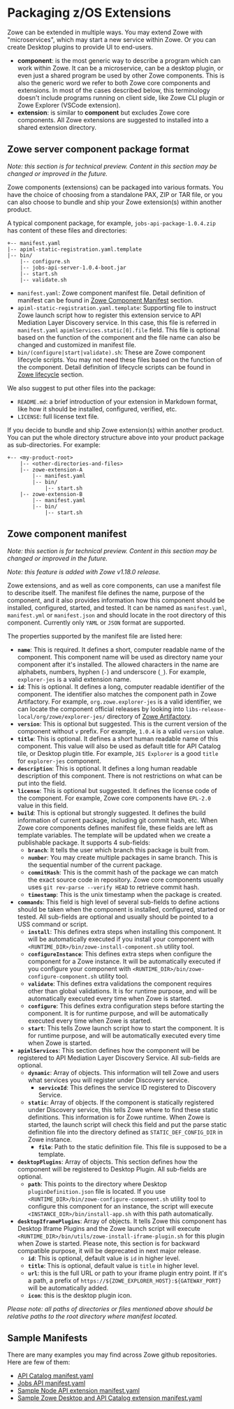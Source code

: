 # Packaging z/OS Extensions

Zowe can be extended in multiple ways. You may extend Zowe with "microservices", which may start a new service within Zowe. Or you can create Desktop plugins to provide UI to end-users.

- **component**: is the most generic way to describe a program which can work within Zowe. It can be a microservice, can be a desktop plugin, or even just a shared program be used by other Zowe components. This is also the generic word we refer to both Zowe core components and extensions. In most of the cases described below, this terminology doesn't include programs running on client side, like Zowe CLI plugin or Zowe Explorer (VSCode extension).
- **extension**: is similar to **component** but excludes Zowe core components. All Zowe extensions are suggested to installed into a shared extension directory.

## Zowe server component package format <Badge text="Technical Preview"/>

_Note: this section is for technical preview. Content in this section may be changed or improved in the future._

Zowe components (extensions) can be packaged into various formats. You have the choice of choosing from a standalone PAX, ZIP or TAR file, or you can also choose to bundle and ship your Zowe extension(s) within another product.

A typical component package, for example, `jobs-api-package-1.0.4.zip` has content of these files and directories:

```
+-- manifest.yaml
|-- apiml-static-registration.yaml.template
|-- bin/
    |-- configure.sh
    |-- jobs-api-server-1.0.4-boot.jar
    |-- start.sh
    |-- validate.sh
```

- `manifest.yaml`: Zowe component manifest file. Detail definition of manifest can be found in [Zowe Component Manifest](#zowe-component-manifest) section.
- `apiml-static-registration.yaml.template`: Supporting file to instruct Zowe launch script how to register this extension service to API Mediation Layer Discovery service. In this case, this file is referred in `manifest.yaml` `apimlServices.static[0].file` field. This file is optional based on the function of the component and the file name can also be changed and customized in manifest file.
- `bin/(configure|start|validate).sh`: These are Zowe component lifecycle scripts. You may not need these files based on the function of the component. Detail definition of lifecycle scripts can be found in [Zowe lifecycle](#zowe-runtime-lifecycle) section.

We also suggest to put other files into the package:

- `README.md`: a brief introduction of your extension in Markdown format, like how it should be installed, configured, verified, etc.
- `LICENSE`: full license text file.

If you decide to bundle and ship Zowe extension(s) within another product. You can put the whole directory structure above into your product package as sub-directories. For example:

```
+-- <my-product-root>
    |-- <other-directories-and-files>
    |-- zowe-extension-A
        |-- manifest.yaml
        |-- bin/
            |-- start.sh
    |-- zowe-extension-B
        |-- manifest.yaml
        |-- bin/
            |-- start.sh
```

## Zowe component manifest <Badge text="Technical Preview"/>

_Note: this section is for technical preview. Content in this section may be changed or improved in the future._

_Note: this feature is added with Zowe v1.18.0 release._

Zowe extensions, and as well as core components, can use a manifest file to describe itself. The manifest file defines the name, purpose of the component, and it also provides information how this component should be installed, configured, started, and tested. It can be named as `manifest.yaml`, `manifest.yml` or `manifest.json` and should locate in the root directory of this component. Currently only `YAML` or `JSON` format are supported.

The properties supported by the manifest file are listed here:

- **`name`**: This is required. It defines a short, computer readable name of the component. This component name will be used as directory name your component after it's installed. The allowed characters in the name are alphabets, numbers, hyphen (`-`) and underscore (`_`). For example, `explorer-jes` is a valid extension name.
- **`id`**: This is optional. It defines a long, computer readable identifier of the component. The identifier also matches the component path in Zowe Artifactory. For example, `org.zowe.explorer-jes` is a valid identifier, we can locate the component official releases by looking into `libs-release-local/org/zowe/explorer-jes/` directory of [Zowe Artifactory](https://zowe.jfrog.io/ui/repos/tree/General/libs-release-local%2Forg%2Fzowe%2Fexplorer-jes).
- **`version`**: This is optional but suggested. This is the current version of the component without `v` prefix. For example, `1.0.4` is a valid `version` value.
- **`title`**: This is optional. It defines a short human readable name of this component. This value will also be used as default title for API Catalog tile, or Desktop plugin title. For example, `JES Explorer` is a good `title` for `explorer-jes` component.
- **`description`**: This is optional. It defines a long human readable description of this component. There is not restrictions on what can be put into the field.
- **`license`**: This is optional but suggested. It defines the license code of the component. For example, Zowe core components have `EPL-2.0` value in this field.
- **`build`**: This is optional but strongly suggested. It defines the build information of current package, including git commit hash, etc. When Zowe core components defines manifest file, these fields are left as template variables. The template will be updated when we create a publishable package. It supports 4 sub-fields:
  * **`branch`**: It tells the user which branch this package is built from.
  * **`number`**: You may create multiple packages in same branch. This is the sequential number of the current package.
  * **`commitHash`**: This is the commit hash of the package we can match the exact source code in repository. Zowe core components usually uses `git rev-parse --verify HEAD` to retrieve commit hash.
  * **`timestamp`**: This is the unix timestamp when the package is created.
- **`commands`**: This field is high level of several sub-fields to define actions should be taken when the component is installed, configured, started or tested. All sub-fields are optional and usually should be pointed to a USS command or script.
  * **`install`**: This defines extra steps when installing this component. It will be automatically executed if you install your component with `<RUNTIME_DIR>/bin/zowe-install-component.sh` utility tool.
  * **`configureInstance`**: This defines extra steps when configure the component for a Zowe instance. It will be automatically executed if you configure your component with `<RUNTIME_DIR>/bin/zowe-configure-component.sh` utility tool.
  * **`validate`**: This defines extra validations the component requires other than global validations. It is for runtime purpose, and will be automatically executed every time when Zowe is started.
  * **`configure`**: This defines extra configuration steps before starting the component. It is for runtime purpose, and will be automatically executed every time  when Zowe is started.
  * **`start`**: This tells Zowe launch script how to start the component. It is for runtime purpose, and will be automatically executed every time  when Zowe is started.
- **`apimlServices`**: This section defines how the component will be registered to API Mediation Layer Discovery Service. All sub-fields are optional.
  * **`dynamic`**: Array of objects. This information will tell Zowe and users what services you will register under Discovery service.
    - **`serviceId`**: This defines the service ID registered to Discovery Service.
  * **`static`**: Array of objects. If the component is statically registered under Discovery service, this tells Zowe where to find these static definitions. This information is for Zowe runtime. When Zowe is started, the launch script will check this field and put the parse static definition file into the directory defined as `STATIC_DEF_CONFIG_DIR` in Zowe instance.
    - **`file`**: Path to the static definition file. This file is supposed to be a template.
- **`desktopPlugins`**: Array of objects. This section defines how the component will be registered to Desktop Plugin. All sub-fields are optional.
  * **`path`**: This points to the directory where Desktop `pluginDefinition.json` file is located. If you use `<RUNTIME_DIR>/bin/zowe-configure-component.sh` utility tool to configure this component for an instance, the script will execute `<INSTANCE_DIR>/bin/install-app.sh` with this path automatically.
- **`desktopIframePlugins`**: Array of objects. It tells Zowe this component has Desktop Iframe Plugins and the Zowe launch script will execute `<RUNTIME_DIR>/bin/utils/zowe-install-iframe-plugin.sh` for this plugin when Zowe is started. Please note, this section is for backward compatible purpose, it will be deprecated in next major release.
  * **`id`**: This is optional, default value is `id` in higher level.
  * **`title`**: This is optional, default value is `title` in higher level.
  * **`url`**: this is the full URL or path to your iframe plugin entry point. If it's a path, a prefix of `https://${ZOWE_EXPLORER_HOST}:${GATEWAY_PORT}` will be automatically added.
  * **`icon`**: this is the desktop plugin icon.

_Please note: all paths of directories or files mentioned above should be relative paths to the root directory where manifest located._

## Sample Manifests

There are many examples you may find across Zowe github repositories. Here are few of them:

- [API Catalog manifest.yaml](https://github.com/zowe/api-layer/blob/master/api-catalog-package/src/main/resources/manifest.yaml)
- [Jobs API manifest.yaml](https://github.com/zowe/jobs/blob/master/jobs-zowe-server-package/src/main/resources/manifest.yaml)
- [Sample Node API extension manifest.yaml](https://github.com/zowe/sample-node-api/blob/master/manifest.yaml)
- [Sample Zowe Desktop and API Catalog extension manifest.yaml](https://github.com/zowe/sample-trial-app/blob/master/manifest.yaml)
